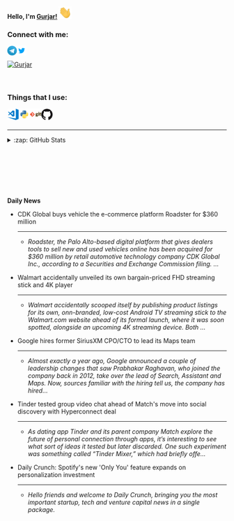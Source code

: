 #### Hello, I'm [Gurjar!](https://GurjarKing.github.io) <img src="https://raw.githubusercontent.com/ABSphreak/ABSphreak/master/gifs/Hi.gif" width="30px"></h2>


### Connect with me:

[<img align="left" alt="Gurjar | Telegram" width="22px" src="https://raw.githubusercontent.com/github/explore/80688e429a7d4ef2fca1e82350fe8e3517d3494d/topics/telegram/telegram.png" />][Telegram]
[<img align="left" alt="Gurjar | Twitter" width="22px" src="https://raw.githubusercontent.com/github/explore/80688e429a7d4ef2fca1e82350fe8e3517d3494d/topics/twitter/twitter.png" />][Twitter]
<br >
<br >
<a href="https://github.com/GurjarKing"><img src="https://komarev.com/ghpvc/?username=GurjarKing" alt="Gurjar" /></a> <br />
<br />
<br />
<!-- <br >

![](https://visitor-badge.glitch.me/badge?page_id=GurjarKing)

<br /> -->

### Things that I use:

[<img align="left" alt="Visual Studio Code" width="26px" src="https://raw.githubusercontent.com/github/explore/80688e429a7d4ef2fca1e82350fe8e3517d3494d/topics/visual-studio-code/visual-studio-code.png" />][VSCode]
[<img align="left" alt="Python" width="26px" src="https://raw.githubusercontent.com/github/explore/80688e429a7d4ef2fca1e82350fe8e3517d3494d/topics/python/python.png" />][Python]
[<img align="left" alt="Git" width="26px" src="https://raw.githubusercontent.com/github/explore/80688e429a7d4ef2fca1e82350fe8e3517d3494d/topics/git/git.png" />][Git]
[<img align="left" alt="GitHub" width="26px" src="https://raw.githubusercontent.com/github/explore/78df643247d429f6cc873026c0622819ad797942/topics/github/github.png" />][Github]

<br />
<br />

---
<details>
  <summary>:zap: GitHub Stats</summary>

<img align="left" alt="Gurjar's Github Stats" src="https://github-readme-stats.vercel.app/api?username=GurjarKing&show_icons=true&hide_border=true&count_private=true&include_all_commit=true&theme=algolia" />

</details>

<!-- ### 🔔 My latest tweet
<a href="https://twitter.com/Gurjar_King43" target="_blank">
	<img src="https://github.com/GurjarKing/GurjarKing/raw/master/tweet.png" width="70%" align="center" alt="Click to view on Twitter" title="My latest tweet, as an image"/>
</a> -->
<br>

<pre>

</pre>

<!-- **Quote of the hour:**

{qoth}

~ {qoth_author}
<pre>

</pre> -->
<br>
<pre>


</pre>
<strong>Daily News</strong>
  
  - CDK Global buys vehicle the e-commerce platform Roadster for $360 million
     <hr/>
     
      - *Roadster, the Palo Alto-based digital platform that gives dealers tools to sell new and used vehicles online has been acquired for $360 million by retail automotive technology company CDK Global Inc., according to a Securities and Exchange Commission filing. …*
     
  - Walmart accidentally unveiled its own bargain-priced FHD streaming stick and 4K player
      <hr/>
      
      - *Walmart accidentally scooped itself by publishing product listings for its own, onn-branded, low-cost Android TV streaming stick to the Walmart.com website ahead of its formal launch, where it was soon spotted, alongside an upcoming 4K streaming device. Both …*
      
  - Google hires former SiriusXM CPO/CTO to lead its Maps team
      <hr/>
      
      - *Almost exactly a year ago, Google announced a couple of leadership changes that saw Prabhakar Raghavan, who joined the company back in 2012, take over the lead of Search, Assistant and Maps. Now, sources familiar with the hiring tell us, the company has hired…*
      
  - Tinder tested group video chat ahead of Match's move into social discovery with Hyperconnect deal
      <hr/>
      
      - *As dating app Tinder and its parent company Match explore the future of personal connection through apps, it’s interesting to see what sort of ideas it tested but later discarded. One such experiment was something called “Tinder Mixer,” which had briefly offe…*
       
  - Daily Crunch: Spotify's new 'Only You' feature expands on personalization investment
      <hr/>
       
       - *Hello friends and welcome to Daily Crunch, bringing you the most important startup, tech and venture capital news in a single package.*
      

<br />

[VSCode]: https://code.visualstudio.com/
[Python]: https://www.python.org/
[Git]: https://git-scm.com/
[Github]: https://github.com/
[Telegram]: https://t.me/Gurjar_King/
[Twitter]: https://twitter.com/Gurjar_King43/

